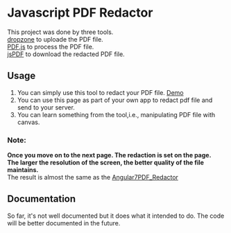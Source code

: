 # Javascript PDF Redactor

This project was done by three tools. <br/>
	[dropzone](https://github.com/enyo/dropzone) to uploade the PDF file.<br/>
	[PDF.js](https://github.com/mozilla/pdf.js/) to process the PDF file.<br/>
	[jsPDF](https://github.com/MrRio/jsPDF) to download the redacted PDF file.<br/>

## Usage
1. You can simply use this tool to redact your PDF file. [Demo](https://ldu2.github.io/PDFRedactor/)<br/>
2. You can use this page as part of your own app to redact pdf file and send to your server.<br/>
3. You can learn something from the tool,i.e., manipulating PDF file with canvas.<br/>
### Note:
**Once you move on to the next page. The redaction is set on the page.**<br/>
**The larger the resolution of the screen, the better quality of the file maintains.**<br/>
The result is almost the same as the [Angular7PDF_Redactor](https://github.com/ldu2/PDFRedactor/tree/master/Angular7PDF_Redactor)
## Documentation
So far, it's not well documented but it does what it intended to do.
The code will be better documented in the future.
